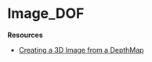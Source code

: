 # Image_DOF

**Resources**

* [Creating a 3D Image from a DepthMap](https://www.codeproject.com/Articles/257340/Creating-3D-Image-from-DepthMap)
